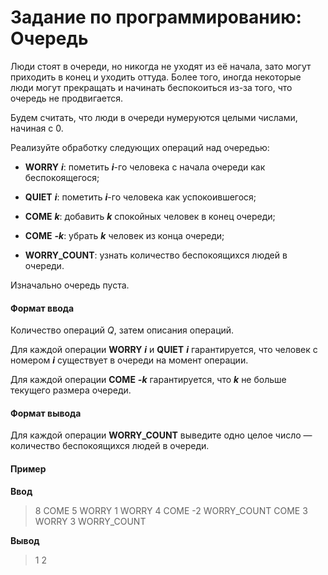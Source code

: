 # Задание по программированию: Очередь

Люди стоят в очереди, но никогда не уходят из её начала, зато могут приходить в конец и уходить оттуда. Более того, иногда некоторые люди могут прекращать и начинать беспокоиться из-за того, что очередь не продвигается.

Будем считать, что люди в очереди нумеруются целыми числами, начиная с 0.

Реализуйте обработку следующих операций над очередью:

- **WORRY** **_i_**: пометить **_i_**-го человека с начала очереди как беспокоящегося;

- **QUIET** **_i_**: пометить **_i_**-го человека как успокоившегося;

- **COME** **_k_**: добавить **_k_** спокойных человек в конец очереди;

- **COME** **_-k_**: убрать **_k_** человек из конца очереди;

- **WORRY_COUNT**: узнать количество беспокоящихся людей в очереди.

Изначально очередь пуста.

#### Формат ввода

Количество операций _Q_, затем описания операций.

Для каждой операции **WORRY** **_i_** и **QUIET** **_i_** гарантируется, что человек с номером **_i_** существует в очереди на момент операции.

Для каждой операции **COME** **_-k_** гарантируется, что **_k_** не больше текущего размера очереди.

#### Формат вывода

Для каждой операции **WORRY_COUNT** выведите одно целое число — количество беспокоящихся людей в очереди.

#### Пример

**Ввод**

> 8
> COME 5
> WORRY 1
> WORRY 4
> COME -2
> WORRY_COUNT
> COME 3
> WORRY 3
> WORRY_COUNT

**Вывод**

> 1
> 2
